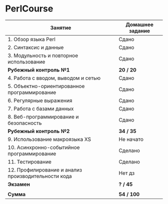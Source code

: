 # PerlCourse
| Занятие                                             | Домашнее задание |
| --------------------------------------------------- | ---------------- |
| 1. Обзор языка Perl                                 | Сдано            |
| 2. Синтаксис и данные                               | Сдано            |
| 3. Модульность и повторное использование            | Сдано            |
| <b>Рубежный контроль №1</b>                         | <b>20 / 20</b>   |
| 4. Работа с вводом, выводом и сетью                 | Сдано            |
| 5. Объектно-ориентированное программирование        | Сдано            |
| 6. Регулярные выражения                             | Сдано            |
| 7. Работа с базами данных                           | Сдано            |
| 8. Веб-программирование и безопасность              | Сдано            |
| <b>Рубежный контроль №2</b>                         | <b>34 / 35</b>   |
| 9. Использование макроязыка XS                      | Не начато        |
| 10. Асинхронно-событийное программирование          | Сделано          |
| 11. Тестирование                                    | Сделано          |
| 12. Профилирование и анализ производительности кода | Нет дз           |
| <b>Экзамен</b>                                      | <b>? / 45</b>    |
|||
| <b>Сумма</b>                                        | <b>54 / 100</b>  |
